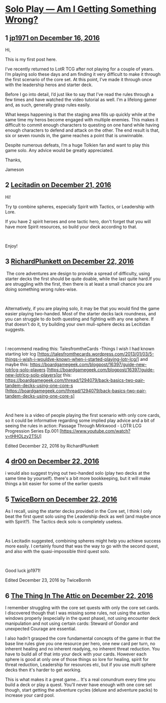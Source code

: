 # [Solo Play — Am I Getting Something Wrong?](https://community.fantasyflightgames.com/topic/237114-solo-play-%E2%80%94-am-i-getting-something-wrong/)

## 1 [jp1971 on December 16, 2016](https://community.fantasyflightgames.com/topic/237114-solo-play-%E2%80%94-am-i-getting-something-wrong/?do=findComment&comment=2544531)

Hi,

This is my first post here.

I’ve recently returned to LotR TCG after not playing for a couple of years. I’m playing solo these days and am finding it very difficult to make it through the first scenario of the core set. At this point, I’ve made it through once with the leadership heros and starter deck.

Before I go into detail, I’d just like to say that I’ve read the rules through a few times and have watched the video tutorial as well. I’m a lifelong gamer and, as such, generally grasp rules easily.

What keeps happening is that the staging area fills up quickly while at the same time my heros become engaged with multiple enemies. This makes it difficult to commit enough characters to questing on one hand while having enough characters to defend and attack on the other. The end result is that, six or seven rounds in, the game reaches a point that is unwinnable.

Despite numerous defeats, I’m a huge Tolkien fan and want to play this game solo. Any advice would be greatly appreciated.

Thanks,

Jameson

## 2 [Lecitadin on December 21, 2016](https://community.fantasyflightgames.com/topic/237114-solo-play-%E2%80%94-am-i-getting-something-wrong/?do=findComment&comment=2553233)

Hi!

Try tp combine spheres, especially Spirit with Tactics, or Leadership with Lore.

If you have 2 spirit heroes and one tactic hero, don't forget that you will have more Spirit resources, so build your deck according to that.

 

Enjoy!

## 3 [RichardPlunkett on December 22, 2016](https://community.fantasyflightgames.com/topic/237114-solo-play-%E2%80%94-am-i-getting-something-wrong/?do=findComment&comment=2554283)

 The core adventures are design to provide a spread of difficulty, using starter decks the first should be quite doable, while the last quite hard.If you are struggling with the first, then there is at least a small chance you are doing something wrong rules-wise.

 

Alternatively, if you are playing solo, it may be that you would find the game easier playing two-handed. Most of the starter decks lack roundness, and you can struggle to do both questing and fighting with any one sphere. If that doesn't do it, try building your own muli-sphere decks as Lecitidan suggests.

 

I recommend reading this: TalesfromtheCards -Things I wish I had known starting lotr lcg [https://talesfromthecards.wordpress.com/2013/01/03/5-things-i-wish-i-wouldve-known-when-i-started-playing-lotr-lcg/] and maybe this: https://boardgamegeek.com/blogpost/16397/guide-new-lotrlcg-solo-players [https://boardgamegeek.com/blogpost/16397/guide-new-lotrlcg-solo-players]or this: https://boardgamegeek.com/thread/1294079/back-basics-two-pair-tandem-decks-using-one-core-s [https://boardgamegeek.com/thread/1294079/back-basics-two-pair-tandem-decks-using-one-core-s]

 

And here is a video of people playing the first scenario with only core cards, so it could be informative regarding some implied play advice and a bit of seeing the rules in action: Passage Through Mirkwood - LOTR LCG Progression Series Ep.001 [https://www.youtube.com/watch?v=tHHOLzy2T5U]
 

Edited December 22, 2016 by RichardPlunkett

## 4 [dr00 on December 22, 2016](https://community.fantasyflightgames.com/topic/237114-solo-play-%E2%80%94-am-i-getting-something-wrong/?do=findComment&comment=2554408)

i would also suggest trying out two-handed solo (play two decks at the same time by yourself). there's a bit more bookkeeping, but it will make things a bit easier for some of the earlier quests

## 5 [TwiceBorn on December 22, 2016](https://community.fantasyflightgames.com/topic/237114-solo-play-%E2%80%94-am-i-getting-something-wrong/?do=findComment&comment=2554581)

As I recall, using the starter decks provided in the Core set, I think I only beat the first quest solo using the Leadership deck as well (and maybe once with Spirit?). The Tactics deck solo is completely useless.

 

As Lecitadin suggested, combining spheres might help you achieve success more easily. I certainly found that was the way to go with the second quest, and also with the quasi-impossible third quest solo.

 

Good luck jp1971!

Edited December 23, 2016 by TwiceBornh

## 6 [The Thing In The Attic on December 22, 2016](https://community.fantasyflightgames.com/topic/237114-solo-play-%E2%80%94-am-i-getting-something-wrong/?do=findComment&comment=2555513)

I remember struggling with the core set quests with only the core set cards. I discovered though that I was missing some rules, not using the action windows properly (especially in the quest phase), not using encounter deck manipulation and not using certain cards: Steward of Gondor and unexpected Courage are essential.

I also hadn't grasped the core fundamental concepts of the game in that the base line rules give you one resource per hero, one new card per turn, no inherent healing and no inherent readying, no inherent threat reduction. You have to build all of that into your deck with your cards. However each sphere is good at only one of those things so lore for healing, spirit for threat reduction, Leadership for resources etc, but if you use multi sphere decks then it's harder to get working.

This is what makes it a great game... It's a real conundrum every time you build a deck or play a quest. You'll never have enough with one core set though, start getting the adventure cycles (deluxe and adventure packs) to increase your card pool.

